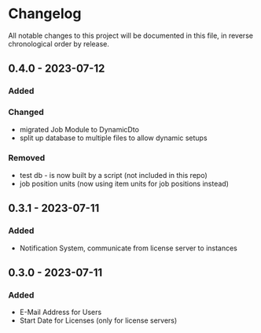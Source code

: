 # Changelog

All notable changes to this project will be documented in this file, in reverse chronological order by release.

## 0.4.0 - 2023-07-12

### Added

### Changed
- migrated Job Module to DynamicDto
- split up database to multiple files to allow dynamic setups

### Removed
- test db - is now built by a script (not included in this repo)
- job position units (now using item units for job positions instead)

## 0.3.1 - 2023-07-11

### Added
- Notification System, communicate from license server to instances

## 0.3.0 - 2023-07-11

### Added
- E-Mail Address for Users
- Start Date for Licenses (only for license servers)